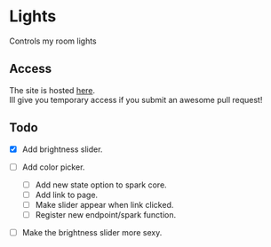 # Lights
Controls my room lights

## Access
The site is hosted [here](http://kgizzle.kushcode.com).  
Ill give you temporary access if you submit an awesome pull request!

## Todo
- [x] Add brightness slider.
- [ ] Add color picker.
  - [ ] Add new state option to spark core.
  - [ ] Add link to page.
  - [ ] Make slider appear when link clicked.
  - [ ] Register new endpoint/spark function.
- [ ] Make the brightness slider more sexy.


